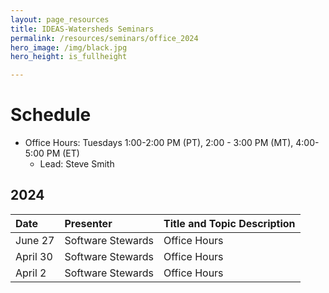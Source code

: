 ```yaml
---
layout: page_resources
title: IDEAS-Watersheds Seminars
permalink: /resources/seminars/office_2024
hero_image: /img/black.jpg
hero_height: is_fullheight

---
```


# Schedule
* Office Hours: Tuesdays 1:00-2:00 PM (PT), 2:00 - 3:00 PM (MT), 4:00-5:00 PM (ET)
  - Lead:  Steve Smith

## 2024

| Date        |  Presenter                             | Title and Topic Description                    |
|:------------|:---------------------------------------|:-----------------------------------------------|
| June 27 | Software Stewards | Office Hours |
| April 30 | Software Stewards | Office Hours |
| April 2 | Software Stewards | Office Hours |